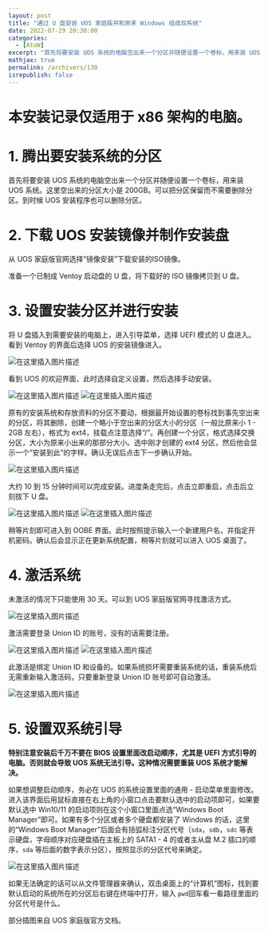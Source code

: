 ```yaml
---
layout: post
title: "通过 U 盘安装 UOS 家庭版并和原来 Windows 组成双系统"
date: 2022-07-29 20:30:00
categories: 
  - [AtoW]
excerpt: "首先将要安装 UOS 系统的电脑空出来一个分区并随便设置一个卷标，用来装 UOS 系统。这里空出来的分区大小是 200GB。可以把分区保留而不需要删除分区。到时候 UOS 安装程序也可以删除分区。"
mathjax: true
permalink: /archivers/130
isrepublish: false
---
```


# 本安装记录仅适用于 x86 架构的电脑。
# 1. 腾出要安装系统的分区

首先将要安装 UOS 系统的电脑空出来一个分区并随便设置一个卷标，用来装 UOS 系统。这里空出来的分区大小是 200GB。可以把分区保留而不需要删除分区。到时候 UOS 安装程序也可以删除分区。

# 2. 下载 UOS 安装镜像并制作安装盘

从 UOS 家庭版官网选择“镜像安装”下载安装的ISO镜像。

准备一个已制成 Ventoy 启动盘的 U 盘，将下载好的 ISO 镜像拷贝到 U 盘。

# 3. 设置安装分区并进行安装

将 U 盘插入到需要安装的电脑上，进入引导菜单，选择 UEFI 模式的 U 盘进入。看到 Ventoy 的界面后选择 UOS 的安装镜像进入。

![在这里插入图片描述](https://pic1.xuehuaimg-x.com/proxy/https://img-blog.csdnimg.cn/ae68968ef51b43d6ac1cc416e8f8f07d.jpeg)


看到 UOS 的欢迎界面，此时选择自定义设置，然后选择手动安装。

![在这里插入图片描述](https://pic1.xuehuaimg-x.com/proxy/https://img-blog.csdnimg.cn/4bfaa1b45c2147da923193c7df09905d.png)
![在这里插入图片描述](https://pic1.xuehuaimg-x.com/proxy/https://img-blog.csdnimg.cn/7d07735a523145188f726d66892e12ca.png)


原有的安装系统和存放资料的分区不要动，根据最开始设置的卷标找到事先空出来的分区，将其删除，创建一个略小于空出来的分区大小的分区（一般比原来小 1 - 2GB 左右），格式为 ext4，挂载点注意选择“/”。再创建一个分区，格式选择交换分区，大小为原来小出来的那部分大小。选中刚才创建的 ext4 分区，然后他会显示一个“安装到此”的字样。确认无误后点击下一步确认开始。

![在这里插入图片描述](https://pic1.xuehuaimg-x.com/proxy/https://img-blog.csdnimg.cn/b22a296a3ff347feba918c8daaaff9b3.png)


大约 10 到 15 分钟时间可以完成安装。进度条走完后，点击立即重启，点击后立刻拔下 U 盘。

![在这里插入图片描述](https://pic1.xuehuaimg-x.com/proxy/https://img-blog.csdnimg.cn/359a4752597446bc8d1df09e3be3d86a.png)
![在这里插入图片描述](https://pic1.xuehuaimg-x.com/proxy/https://img-blog.csdnimg.cn/eada7e130bba42429adc137ee83c4620.png)


稍等片刻即可进入到 OOBE 界面。此时按照提示输入一个新建用户名，并指定开机密码。确认后会显示正在更新系统配置，稍等片刻就可以进入 UOS 桌面了。

# 4. 激活系统

未激活的情况下只能使用 30 天。可以到 UOS 家庭版官网寻找激活方式。

![在这里插入图片描述](https://pic1.xuehuaimg-x.com/proxy/https://img-blog.csdnimg.cn/d8172bd72f8e4b4b94b4b1c5ddbb2768.png)

激活需要登录 Union ID 的账号，没有的话需要注册。

![在这里插入图片描述](https://pic1.xuehuaimg-x.com/proxy/https://img-blog.csdnimg.cn/fe88364197e844fe88b9f721ce51a54a.png)
![在这里插入图片描述](https://pic1.xuehuaimg-x.com/proxy/https://img-blog.csdnimg.cn/98e010e05f974de18851f1e676c4d6df.png)


此激活是绑定 Union ID 和设备的。如果系统损坏需要重装系统的话，重装系统后无需重新输入激活码，只要重新登录 Union ID 账号即可自动激活。

![在这里插入图片描述](https://pic1.xuehuaimg-x.com/proxy/https://img-blog.csdnimg.cn/0722e9130ef542268ab7c1991cde809c.png)


# 5. 设置双系统引导

**特别注意安装后千万不要在 BIOS 设置里面改启动顺序，尤其是 UEFI 方式引导的电脑。否则就会导致 UOS 系统无法引导。这种情况需要重装 UOS 系统才能解决。**

如果想调整启动顺序，务必在 UOS 的系统设置里面的通用 - 启动菜单里面修改。进入该界面后用鼠标直接在右上角的小窗口点击要默认选中的启动项即可，如果要默认选中 Win10/11 的启动项则在这个小窗口里面点选“Windows Boot Manager”即可。如果有多个分区或者多个硬盘都安装了 Windows 的话，这里的“Windows Boot Manager”后面会有括弧标注分区代号（`sda`，`sdb`，`sdc` 等表示硬盘，字母顺序对应硬盘插在主板上的 SATA1 - 4 的或者主从盘 M.2 插口的顺序，`sda` 等后面的数字表示分区），按照显示的分区代号来确定。

![在这里插入图片描述](https://pic1.xuehuaimg-x.com/proxy/https://img-blog.csdnimg.cn/a1e3713fbf0c4f5ca213e318b71f42c8.png)


如果无法确定的话可以从文件管理器来确认，双击桌面上的“计算机”图标，找到要默认启动的系统所在的分区后右键在终端中打开，输入 `pwd`回车看一看路径里面的分区代号是什么。

部分插图来自 UOS 家庭版官方文档。
